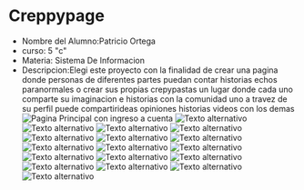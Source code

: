 # Creppypage
* Nombre del Alumno:Patricio Ortega
* curso: 5 "c"
* Materia: Sistema De Informacion
* Descripcion:Elegi este proyecto con la finalidad de crear una pagina donde personas de diferentes partes puedan contar historias echos paranormales o crear sus propias crepypastas un lugar donde cada uno comparte su imaginacion e historias con la comunidad 
uno a travez de su perfil puede compartirideas opiniones historias videos con los demas  
![Pagina Principal con ingreso a cuenta](https://github.com/ChinoOrtega/CreppyPage/blob/master/Captura%20de%20pantalla_2017-12-05_13-46-25.png)
![Texto alternativo](https://github.com/ChinoOrtega/CreppyPage/blob/master/Captura%20de%20pantalla_2017-12-05_13-47-17.png)
![Texto alternativo](https://github.com/ChinoOrtega/CreppyPage/blob/master/Captura%20de%20pantalla_2017-12-05_13-47-31.png)
![Texto alternativo](https://github.com/ChinoOrtega/CreppyPage/blob/master/Captura%20de%20pantalla_2017-12-05_13-47-36.png)
![Texto alternativo](https://github.com/ChinoOrtega/CreppyPage/blob/master/Captura%20de%20pantalla_2017-12-05_13-47-42.png)
![Texto alternativo](https://github.com/ChinoOrtega/CreppyPage/blob/master/Captura%20de%20pantalla_2017-12-05_13-47-47.png)
![Texto alternativo](https://github.com/ChinoOrtega/CreppyPage/blob/master/Captura%20de%20pantalla_2017-12-05_13-48-00.png)
![Texto alternativo](https://github.com/ChinoOrtega/CreppyPage/blob/master/Captura%20de%20pantalla_2017-12-05_13-48-06.png)
![Texto alternativo](https://github.com/ChinoOrtega/CreppyPage/blob/master/Captura%20de%20pantalla_2017-12-05_13-48-12.png)
![Texto alternativo](https://github.com/ChinoOrtega/CreppyPage/blob/master/Captura%20de%20pantalla_2017-12-05_13-48-19.png)
![Texto alternativo](https://github.com/ChinoOrtega/CreppyPage/blob/master/Captura%20de%20pantalla_2017-12-05_13-48-27.png)
![Texto alternativo](https://github.com/ChinoOrtega/CreppyPage/blob/master/Captura%20de%20pantalla_2017-12-05_13-48-35.png)
![Texto alternativo](https://github.com/ChinoOrtega/CreppyPage/blob/master/Captura%20de%20pantalla_2017-12-05_13-48-43.png)
![Texto alternativo](https://github.com/ChinoOrtega/CreppyPage/blob/master/Captura%20de%20pantalla_2017-12-05_13-48-53.png)
![Texto alternativo](https://github.com/ChinoOrtega/CreppyPage/blob/master/Captura%20de%20pantalla_2017-12-05_13-49-02.png)
![Texto alternativo](https://github.com/ChinoOrtega/CreppyPage/blob/master/Captura%20de%20pantalla_2017-12-05_13-49-13.png)
![Texto alternativo](https://github.com/ChinoOrtega/CreppyPage/blob/master/Captura%20de%20pantalla_2017-12-05_13-49-22.png)
![Texto alternativo](https://github.com/ChinoOrtega/CreppyPage/blob/master/Captura%20de%20pantalla_2017-12-05_13-49-35.png)



